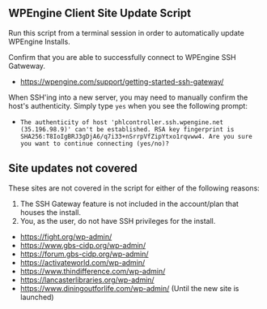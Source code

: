 ## WPEngine Client Site Update Script

Run this script from a terminal session in order to automatically update WPEngine Installs.

Confirm that you are able to successfully connect to WPEngine SSH Gatweway.
* https://wpengine.com/support/getting-started-ssh-gateway/

When SSH'ing into a new server, you may need to manually confirm the host's authenticity. Simply type `yes` when you see the following prompt:

* `The authenticity of host 'phlcontroller.ssh.wpengine.net (35.196.98.9)' can't be established.
RSA key fingerprint is SHA256:T8IoIgBRJ3gDjA6/q7i33+nSrrpVfZipYtxo1rqvww4.
Are you sure you want to continue connecting (yes/no)?`


## Site updates not covered

These sites are not covered in the script for either of the following reasons:
1. The SSH Gateway feature is not included in the account/plan that houses the install.
2. You, as the user, do not have SSH privileges for the install.

* https://fight.org/wp-admin/
* https://www.gbs-cidp.org/wp-admin/
* https://forum.gbs-cidp.org/wp-admin/
* https://activateworld.com/wp-admin/
* https://www.thindifference.com/wp-admin/
* https://lancasterlibraries.org/wp-admin/
* https://www.diningoutforlife.com/wp-admin/ (Until the new site is launched)
